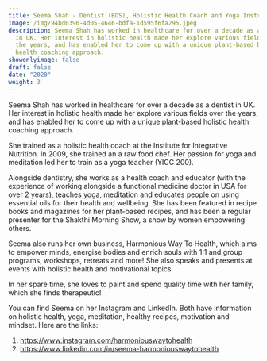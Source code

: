 ```yaml
---
title: Seema Shah - Dentist (BDS), Holistic Health Coach and Yoga Instructor
image: /img/94bd0396-4d05-4646-bdfa-1d595f6fa295.jpeg
description: Seema Shah has worked in healthcare for over a decade as a dentist
  in UK. Her interest in holistic health made her explore various fields over
  the years, and has enabled her to come up with a unique plant-based holistic
  health coaching approach.
showonlyimage: false
draft: false
date: "2020"
weight: 3
---
```

<!--StartFragment-->

Seema Shah has worked in healthcare for over a decade as a dentist in UK. Her interest in holistic health made her explore various fields over the years, and has enabled her to come up with a unique plant-based holistic health coaching approach. 

She trained as a holistic health coach at the Institute for Integrative Nutrition. In 2009, she trained an a raw food chef. Her passion for yoga and meditation led her to train as a yoga teacher (YICC 200). 

Alongside dentistry, she works as a health coach and educator (with the experience of working alongside a functional medicine doctor in USA for over 2 years), teaches yoga, meditation and educates people on using essential oils for their health and wellbeing. She has been featured in recipe books and magazines for her plant-based recipes, and has been a regular presenter for the Shakthi Morning Show, a show by women empowering others.

Seema also runs her own business, Harmonious Way To Health, which aims to empower minds, energise bodies and enrich souls with 1:1 and group programs, workshops, retreats and more! She also speaks and presents at events with holistic health and motivational topics. 

In her spare time, she loves to paint and spend quality time with her family, which she finds therapeutic! 

You can find Seema on her Instagram and LinkedIn. Both have information on holistic health, yoga, meditation, healthy recipes, motivation and mindset. Here are the links:

1. https://www.instagram.com/harmoniouswaytohealth
2. https://www.linkedin.com/in/seema-harmoniouswaytohealth

<!--EndFragment-->